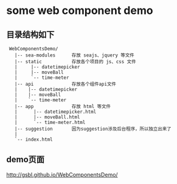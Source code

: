 # some web component demo

## 目录结构如下
```
 WebComponentsDemo/
   |-- sea-modules      存放 seajs、jquery 等文件
   |-- static           存放各个项目的 js、css 文件
   |     |-- datetimepicker
   |     |-- moveBall
   |     `-- time-meter
   |-- api              存放各个组件api文件
   |    |-- datetimepicker
   |    |-- moveBall
   |    `-- time-meter
   |-- app              存放 html 等文件
   |      |-- datetimepicker.html
   |      |-- moveBall.html
   |      `-- time-meter.html
   |-- suggestion       因为suggestion涉及后台程序，所以独立出来了
   |
   `-- index.html
```
## demo页面

http://gsbl.github.io/WebComponentsDemo/
